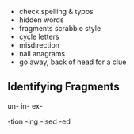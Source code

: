 - check spelling & typos
- hidden words
- fragments scrabble style
- cycle letters
- misdirection
- nail anagrams
- go away, back of head for a clue


## Identifying Fragments

un-
in-
ex-

-tion
-ing
-ised
-ed
